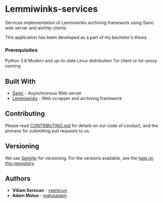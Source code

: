 # Lemmiwinks-services

Services implementation of Lemmiwinks archiving framework using Sanic web server and aiohttp clients.

This application has been developed as a part of my bachelor's thesis.

### Prerequisites

Python 3.6
Modern and up-to-date Linux distribution
Tor client or tor-proxy running

## Built With

* [Sanic](https://github.com/huge-success/sanic) - Asynchronous Web server 
* [Lemmiwinks](https://github.com/nesfit/Lemmiwinks) - Web scrapper and archiving framework

## Contributing

Please read [CONTRIBUTING.md](https://gist.github.com/PurpleBooth/b24679402957c63ec426) for details on our code of conduct, and the process for submitting pull requests to us.

## Versioning

We use [SemVer](http://semver.org/) for versioning. For the versions available, see the [tags on this repository](https://github.com/your/project/tags). 

## Authors

* **Viliam Serecun** - [vserecun](https://github.com/vserecun)
* **Adam Matus** - [matusadam](https://github.com/matusadam)
